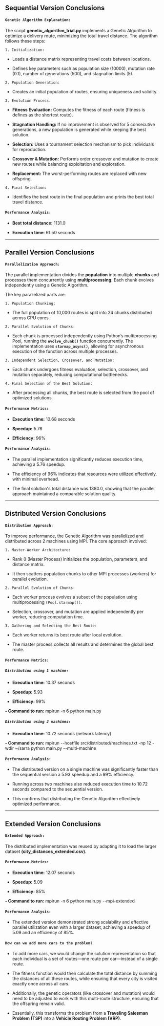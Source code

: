 ## **Sequential Version Conclusions**

#### `Genetic Algorithm Explanation:`
The script **genetic_algorithm_trial.py** implements a Genetic Algorithm to optimize a delivery route, minimizing the total travel distance. The algorithm follows these steps:

`1. Initialization:`
- Loads a distance matrix representing travel costs between locations.

- Defines key parameters such as population size (10000), mutation rate (0.1), number of generations (500), and stagnation limits (5).

`2. Population Generation:`
- Creates an initial population of routes, ensuring uniqueness and validity.

`3. Evolution Process:`
- **Fitness Evaluation:** Computes the fitness of each route (fitness is defines as the shortest route).

- **Stagnation Handling:** If no improvement is observed for 5 consecutive generations, a new population is generated while keeping the best solution.

- **Selection:** Uses a tournament selection mechanism to pick individuals for reproduction.

- **Crossover & Mutation:** Performs order crossover and mutation to create new routes while balancing exploitation and exploration.

- **Replacement:** The worst-performing routes are replaced with new offspring.

`4. Final Selection:`
- Identifies the best route in the final population and prints the best total travel distance.

#### `Performance Analysis:`

- **Best total distance:** 1131.0

- **Execution time:** 61.50 seconds

---

## **Parallel Version Conclusions**

#### `Parallelization Approach:`
The parallel implementation divides the **population** into multiple **chunks** and processes them concurrently using **multiprocessing**. Each chunk evolves independently using a Genetic Algorithm. 

The key parallelized parts are:

`1. Population Chunking:`
- The full population of 10,000 routes is split into 24 chunks distributed across CPU cores.

`2. Parallel Evolution of Chunks:`
- Each chunk is processed independently using Python’s multiprocessing Pool, running the **`evolve_chunk()`** function concurrently. The implementation uses **`starmap_async()`**, allowing for asynchronous execution of the function across multiple processes.

`3. Independent Selection, Crossover, and Mutation:`
- Each chunk undergoes fitness evaluation, selection, crossover, and mutation separately, reducing computational bottlenecks.

`4. Final Selection of the Best Solution:`
- After processing all chunks, the best route is selected from the pool of optimized solutions.

#### `Performance Metrics:`

- **Execution time:** 10.68 seconds

- **Speedup:** 5.76

- **Efficiency:** 96%

#### `Performance Analysis:`

- The parallel implementation significantly reduces execution time, achieving a 5.76 speedup.

- The efficiency of 96% indicates that resources were utilized effectively, with minimal overhead.

- The final solution's total distance was 1380.0, showing that the parallel approach maintained a comparable solution quality.

---

## **Distributed Version Conclusions**

#### `Distribution Approach:`

To improve performance, the Genetic Algorithm was parallelized and distributed across 2 machines using MPI. The core approach involved:

`1. Master-Worker Architecture:`

- Rank 0 (Master Process) initializes the population, parameters, and distance matrix.

- It then scatters population chunks to other MPI processes (workers) for parallel evolution.

`2. Parallel Evolution of Chunks:`

- Each worker process evolves a subset of the population using multiprocessing `(Pool.starmap())`.

- Selection, crossover, and mutation are applied independently per worker, reducing computation time.

`3. Gathering and Selecting the Best Route:`

- Each worker returns its best route after local evolution.

- The master process collects all results and determines the global best route.

#### `Performance Metrics:`

##### `Distribution using 1 machine:`

- **Execution time:** 10.37 seconds

- **Speedup:** 5.93

- **Efficiency:** 99%

**- Command to run:**  mpirun -n 6 python main.py

##### `Distribution using 2 machines:`

- **Execution time:**  10.72 seconds (network latency)

**- Command to run:**  mpirun --hostfile src/distributed/machines.txt -np 12 -wdir ~/sarra python main.py --multi-machine

#### `Performance Analysis:`

- The distributed version on a single machine was significantly faster than the sequential version a 5.93 speedup and a 99% efficiency.

- Running across two machines also reduced execution time to 10.72 seconds compared to the sequential version.

- This confirms that distributing the Genetic Algorithm effectively optimized performance.

---

## **Extended Version Conclusions**

#### `Extended Approach:`

The distributed implementation was reused by adapting it to load the larger dataset **(city_distances_extended.csv)**.

#### `Performance Metrics:`

- **Execution time:** 12.07 seconds

- **Speedup:** 5.09

- **Efficiency:** 85%

**- Command to run:** mpirun -n 6 python main.py --mpi-extended

#### `Performance Analysis:`

- The extended version demonstrated strong scalability and effective parallel utilization even with a larger dataset, achieving a speedup of 5.09 and an efficiency of 85%.

#### `How can we add more cars to the problem?`

- To add more cars, we would change the solution representation so that each individual is a set of routes—one route per car—instead of a single route. 

- The fitness function would then calculate the total distance by summing the distances of all these routes, while ensuring that every city is visited exactly once across all cars. 

- Additionally, the genetic operators (like crossover and mutation) would need to be adjusted to work with this multi-route structure, ensuring that the offspring remain valid. 

- Essentially, this transforms the problem from a **Traveling Salesman Problem (TSP)** into a **Vehicle Routing Problem (VRP)**.